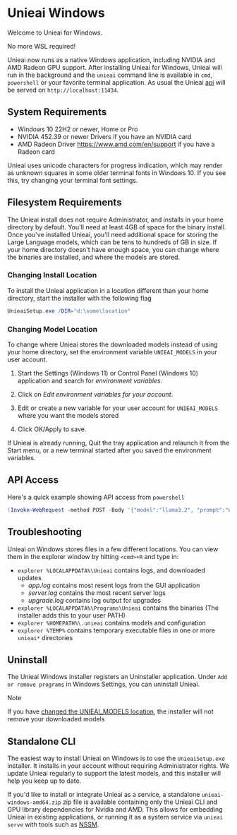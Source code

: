# Unieai Windows

Welcome to Unieai for Windows.

No more WSL required!

Unieai now runs as a native Windows application, including NVIDIA and AMD Radeon GPU support.
After installing Unieai for Windows, Unieai will run in the background and
the `unieai` command line is available in `cmd`, `powershell` or your favorite
terminal application. As usual the Unieai [api](./api.md) will be served on
`http://localhost:11434`.

## System Requirements

* Windows 10 22H2 or newer, Home or Pro
* NVIDIA 452.39 or newer Drivers if you have an NVIDIA card
* AMD Radeon Driver https://www.amd.com/en/support if you have a Radeon card

Unieai uses unicode characters for progress indication, which may render as unknown squares in some older terminal fonts in Windows 10. If you see this, try changing your terminal font settings.

## Filesystem Requirements

The Unieai install does not require Administrator, and installs in your home directory by default.  You'll need at least 4GB of space for the binary install.  Once you've installed Unieai, you'll need additional space for storing the Large Language models, which can be tens to hundreds of GB in size.  If your home directory doesn't have enough space, you can change where the binaries are installed, and where the models are stored.

### Changing Install Location

To install the Unieai application in a location different than your home directory, start the installer with the following flag

```powershell
UnieaiSetup.exe /DIR="d:\some\location"
```

### Changing Model Location

To change where Unieai stores the downloaded models instead of using your home directory, set the environment variable `UNIEAI_MODELS` in your user account.

1. Start the Settings (Windows 11) or Control Panel (Windows 10) application and search for _environment variables_.

2. Click on _Edit environment variables for your account_.

3. Edit or create a new variable for your user account for `UNIEAI_MODELS` where you want the models stored

4. Click OK/Apply to save.

If Unieai is already running, Quit the tray application and relaunch it from the Start menu, or a new terminal started after you saved the environment variables.

## API Access

Here's a quick example showing API access from `powershell`
```powershell
(Invoke-WebRequest -method POST -Body '{"model":"llama3.2", "prompt":"Why is the sky blue?", "stream": false}' -uri http://localhost:11434/api/generate ).Content | ConvertFrom-json
```

## Troubleshooting

Unieai on Windows stores files in a few different locations.  You can view them in
the explorer window by hitting `<cmd>+R` and type in:
- `explorer %LOCALAPPDATA%\Unieai` contains logs, and downloaded updates
    - *app.log* contains most resent logs from the GUI application
    - *server.log* contains the most recent server logs
    - *upgrade.log* contains log output for upgrades
- `explorer %LOCALAPPDATA%\Programs\Unieai` contains the binaries (The installer adds this to your user PATH)
- `explorer %HOMEPATH%\.unieai` contains models and configuration
- `explorer %TEMP%` contains temporary executable files in one or more `unieai*` directories

## Uninstall

The Unieai Windows installer registers an Uninstaller application.  Under `Add or remove programs` in Windows Settings, you can uninstall Unieai.

> [!NOTE]
> If you have [changed the UNIEAI_MODELS location](#changing-model-location), the installer will not remove your downloaded models


## Standalone CLI

The easiest way to install Unieai on Windows is to use the `UnieaiSetup.exe`
installer. It installs in your account without requiring Administrator rights.
We update Unieai regularly to support the latest models, and this installer will
help you keep up to date.

If you'd like to install or integrate Unieai as a service, a standalone
`unieai-windows-amd64.zip` zip file is available containing only the Unieai CLI
and GPU library dependencies for Nvidia and AMD. This allows for embedding
Unieai in existing applications, or running it as a system service via `unieai
serve` with tools such as [NSSM](https://nssm.cc/).
